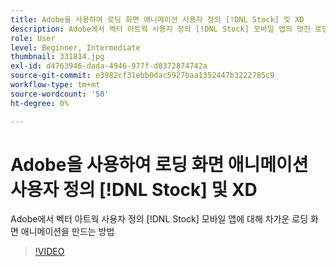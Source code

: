 ```yaml
---
title: Adobe을 사용하여 로딩 화면 애니메이션 사용자 정의 [!DNL Stock] 및 XD
description: Adobe에서 벡터 아트웍 사용자 정의 [!DNL Stock] 모바일 앱의 멋진 로딩 화면 애니메이션 만들기
role: User
level: Beginner, Intermediate
thumbnail: 331814.jpg
exl-id: d4763946-dada-4946-977f-d0372874742a
source-git-commit: e3982cf31ebb0dac5927baa1352447b3222785c9
workflow-type: tm+mt
source-wordcount: '50'
ht-degree: 0%

---
```


# Adobe을 사용하여 로딩 화면 애니메이션 사용자 정의 [!DNL Stock] 및 XD

Adobe에서 벡터 아트웍 사용자 정의 [!DNL Stock] 모바일 앱에 대해 차가운 로딩 화면 애니메이션을 만드는 방법

>[!VIDEO](https://video.tv.adobe.com/v/331814?hidetitle=true)
